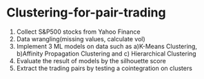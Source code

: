 # Clustering-for-pair-trading

1. Collect S&P500 stocks from Yahoo Finance
2. Data wrangling(missing values, calculate vol)
3. Implement 3 ML models on data such as a)K-Means Clustering, b)Affinity Propagation Clustering and c) Hierarchical Clustering
4. Evaluate the result of models by the silhouette score
5. Extract the trading pairs by testing a cointegration on clusters

